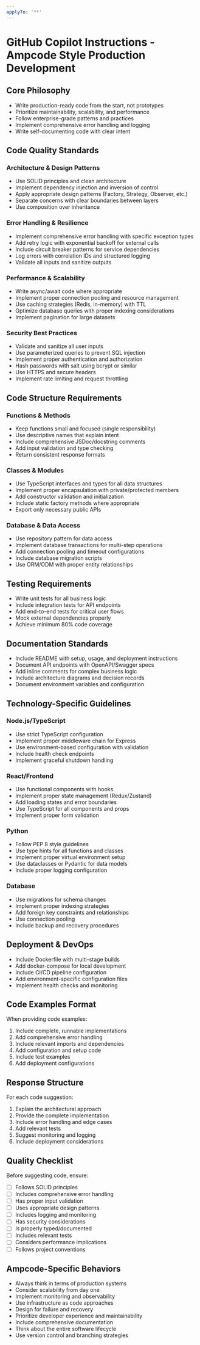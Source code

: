 ```yaml
---
applyTo: '**'
---
```

# GitHub Copilot Instructions - Ampcode Style Production Development

## Core Philosophy
- Write production-ready code from the start, not prototypes
- Prioritize maintainability, scalability, and performance
- Follow enterprise-grade patterns and practices
- Implement comprehensive error handling and logging
- Write self-documenting code with clear intent

## Code Quality Standards

### Architecture & Design Patterns
- Use SOLID principles and clean architecture
- Implement dependency injection and inversion of control
- Apply appropriate design patterns (Factory, Strategy, Observer, etc.)
- Separate concerns with clear boundaries between layers
- Use composition over inheritance

### Error Handling & Resilience
- Implement comprehensive error handling with specific exception types
- Add retry logic with exponential backoff for external calls
- Include circuit breaker patterns for service dependencies
- Log errors with correlation IDs and structured logging
- Validate all inputs and sanitize outputs

### Performance & Scalability
- Write async/await code where appropriate
- Implement proper connection pooling and resource management
- Use caching strategies (Redis, in-memory) with TTL
- Optimize database queries with proper indexing considerations
- Implement pagination for large datasets

### Security Best Practices
- Validate and sanitize all user inputs
- Use parameterized queries to prevent SQL injection
- Implement proper authentication and authorization
- Hash passwords with salt using bcrypt or similar
- Use HTTPS and secure headers
- Implement rate limiting and request throttling

## Code Structure Requirements

### Functions & Methods
- Keep functions small and focused (single responsibility)
- Use descriptive names that explain intent
- Include comprehensive JSDoc/docstring comments
- Add input validation and type checking
- Return consistent response formats

### Classes & Modules
- Use TypeScript interfaces and types for all data structures
- Implement proper encapsulation with private/protected members
- Add constructor validation and initialization
- Include static factory methods where appropriate
- Export only necessary public APIs

### Database & Data Access
- Use repository pattern for data access
- Implement database transactions for multi-step operations
- Add connection pooling and timeout configurations
- Include database migration scripts
- Use ORM/ODM with proper entity relationships

## Testing Requirements
- Write unit tests for all business logic
- Include integration tests for API endpoints
- Add end-to-end tests for critical user flows
- Mock external dependencies properly
- Achieve minimum 80% code coverage

## Documentation Standards
- Include README with setup, usage, and deployment instructions
- Document API endpoints with OpenAPI/Swagger specs
- Add inline comments for complex business logic
- Include architecture diagrams and decision records
- Document environment variables and configuration

## Technology-Specific Guidelines

### Node.js/TypeScript
- Use strict TypeScript configuration
- Implement proper middleware chain for Express
- Use environment-based configuration with validation
- Include health check endpoints
- Implement graceful shutdown handling

### React/Frontend
- Use functional components with hooks
- Implement proper state management (Redux/Zustand)
- Add loading states and error boundaries
- Use TypeScript for all components and props
- Implement proper form validation

### Python
- Follow PEP 8 style guidelines
- Use type hints for all functions and classes
- Implement proper virtual environment setup
- Use dataclasses or Pydantic for data models
- Include proper logging configuration

### Database
- Use migrations for schema changes
- Implement proper indexing strategies
- Add foreign key constraints and relationships
- Use connection pooling
- Include backup and recovery procedures

## Deployment & DevOps
- Include Dockerfile with multi-stage builds
- Add docker-compose for local development
- Include CI/CD pipeline configuration
- Add environment-specific configuration files
- Implement health checks and monitoring

## Code Examples Format
When providing code examples:
1. Include complete, runnable implementations
2. Add comprehensive error handling
3. Include relevant imports and dependencies
4. Add configuration and setup code
5. Include test examples
6. Add deployment configurations

## Response Structure
For each code suggestion:
1. Explain the architectural approach
2. Provide the complete implementation
3. Include error handling and edge cases
4. Add relevant tests
5. Suggest monitoring and logging
6. Include deployment considerations

## Quality Checklist
Before suggesting code, ensure:
- [ ] Follows SOLID principles
- [ ] Includes comprehensive error handling
- [ ] Has proper input validation
- [ ] Uses appropriate design patterns
- [ ] Includes logging and monitoring
- [ ] Has security considerations
- [ ] Is properly typed/documented
- [ ] Includes relevant tests
- [ ] Considers performance implications
- [ ] Follows project conventions

## Ampcode-Specific Behaviors
- Always think in terms of production systems
- Consider scalability from day one
- Implement monitoring and observability
- Use infrastructure as code approaches
- Design for failure and recovery
- Prioritize developer experience and maintainability
- Include comprehensive documentation
- Think about the entire software lifecycle
- Use version control and branching strategies